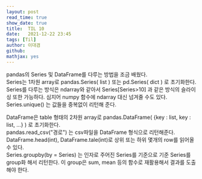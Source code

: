 ```yaml
---
layout: post
read_time: true
show_date: true
title:  TIL 10
date:   2021-12-22 23:45
tags: [Til]
author: 이대겸
github:  
mathjax: yes
---
```


pandas의 Series 및 DataFrame를 다루는 방법을 조금 배웠다.  
Series는 1차원 array로 pandas.Series( list ) 또는 pd.Series( dict ) 로 초기화한다.  
Series를 다루는 방식은 ndarray와 같아서 Series[Series>10] 과 같은 방식의 슬라이싱 또한 가능하다.
심지어 numpy 함수에 ndarray 대신 넘겨줄 수도 있다.
Series.unique() 는 값들을 중복없이 리턴해 준다.

DataFrame은 table 형태의 2차원 array로 pandas.DataFrame( {key : list, key : list, ...} ) 로 초기화한다.  
pandas.read_csv("경로") 는 csv파일을 DataFrame 형식으로 리턴해준다.  
DataFrame.head(int), DataFrame.tale(int)로 상위 또는 하위 몇개의 row를 읽어올 수 있다.  
Series.groupby(by = Series) 는 인자로 주어진 Series를 기준으로 기준 Series를 group화 해서 리턴한다. 이 group은 sum, mean 등의 함수로 
재활용해서 결과를 도출해야 한다.